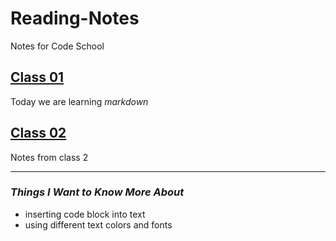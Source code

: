 # Reading-Notes
Notes for Code School

## [Class 01](\Reading-Notes\Class01)

Today we are learning *markdown*

## [Class 02](\Reading-Notes\Class02)

Notes from class 2



*****
### *Things I Want to Know More About*
- inserting code block into text
- using different text colors and fonts

